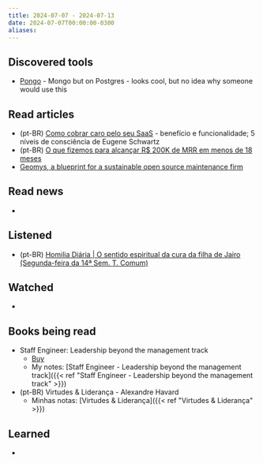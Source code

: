 ```yaml
---
title: 2024-07-07 - 2024-07-13
date: 2024-07-07T00:00:00-0300
aliases:
---
```

## Discovered tools
- [Pongo](https://github.com/event-driven-io/Pongo) - Mongo but on Postgres - looks cool, but no idea why someone would use this

## Read articles
- (pt-BR) [Como cobrar caro pelo seu SaaS](https://moacirmoda.substack.com/p/como-cobrar-caro-pelo-seu-saas) - benefício e funcionalidade; 5 níveis de consciência de Eugene Schwartz
- (pt-BR) [O que fizemos para alcançar R$ 200K de MRR em menos de 18 meses](https://moacirmoda.substack.com/p/o-que-fizemos-para-alcancar-r-200k)
- [Geomys, a blueprint for a sustainable open source maintenance firm](https://words.filippo.io/dispatches/geomys/)

## Read news
- 

## Listened
- (pt-BR) [Homilia Diária | O sentido espiritual da cura da filha de Jairo (Segunda-feira da 14ª Sem. T. Comum)](https://www.youtube.com/watch?v=LsVU0w2eQO4)

## Watched
- 

## Books being read
- Staff Engineer: Leadership beyond the management track
	- [Buy](https://staffeng.com/book)
	- My notes: [Staff Engineer - Leadership beyond the management track]({{< ref "Staff Engineer - Leadership beyond the management track" >}})
- (pt-BR) Virtudes & Liderança - Alexandre Havard
	- Minhas notas: [Virtudes & Liderança]({{< ref "Virtudes & Liderança" >}})

## Learned
- 